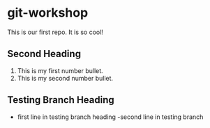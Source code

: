 # git-workshop
This is our first repo.
It is so cool!
## Second Heading
1. This is my first number bullet.
2. This is my second number bullet.
## Testing Branch Heading
- first line in testing branch heading
-second line in testing branch
